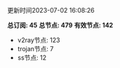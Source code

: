 更新时间2023-07-02 16:08:26

**总订阅: 45**
**总节点: 479**
**有效节点: 142**
- v2ray节点: 123
- trojan节点: 7
- ss节点: 12
